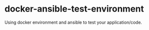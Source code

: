 # docker-ansible-test-environment
Using docker environment and ansible to test your application/code.
